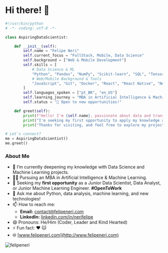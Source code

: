 # Hi there! 👋

```python
#!/usr/bin/python
# -*- coding: utf-8 -*-

class AspiringDataScientist:

    def __init__(self):
        self.name = "Felipe Neri"
        self.current_focus = "FullStack, Mobile, Data Science"
        self.background = ["Web & Mobile Development"]
        self.skills = [
            # Data Science & ML
            "Python", "Pandas", "NumPy", "Scikit-learn", "SQL", "TensorFlow", "Keras", "PyTorch", "Data Analysis", "Machine Learning Concepts", "Data Visualization",
            # Web/Mobile Background & Tools
            "JavaScript", "Git", "Docker", "React", "React Native", "Next.js", "Node",
        ]
        self.languages_spoken = ["pt_BR", "en_US"]
        self.learning_journey = "MBA in Artificial Intelligence & Machine Learning"
        self.status = "🚀 Open to new opportunities!"

    def greet(self):
        print(f"Hello! I'm {self.name}, passionate about data and transitioning my career towards {self.current_focus}.")
        print("I'm seeking my first opportunity to apply my knowledge and add value.")
        print("Thanks for visiting, and feel free to explore my projects!")

# Let's connect?
me = AspiringDataScientist()
me.greet()
```

### About Me

- 🔭 I’m currently deepening my knowledge with Data Science and Machine Learning projects.
- 👨‍🎓 Pursuing an MBA in Artificial Intelligence & Machine Learning.
- 🌱 Seeking my **first opportunity** as a Junior Data Scientist, Data Analyst, or Junior Machine Learning Engineer. **#OpenToWork**
- 💬 Ask me about Python, data analysis, machine learning, and new technologies!
- 📫 How to reach me:
  - **Email:** contact@felipeneri.com
  - **LinkedIn:** [linkedin.com/in/nerifelipe](https://www.linkedin.com/in/nerifelipe)
- 😄 Pronouns: He/Him (Coder, Leader and Kind Hearted)
- ⚡ Fun fact: ❤️ 🐱
- 🌐 [www.felipeneri.com](http://www.felipeneri.com)

<p align="left"> <img src="https://github-readme-stats.vercel.app/api?username=felipeneri&show_icons=true&theme=tokyonight" alt="felipeneri" />
